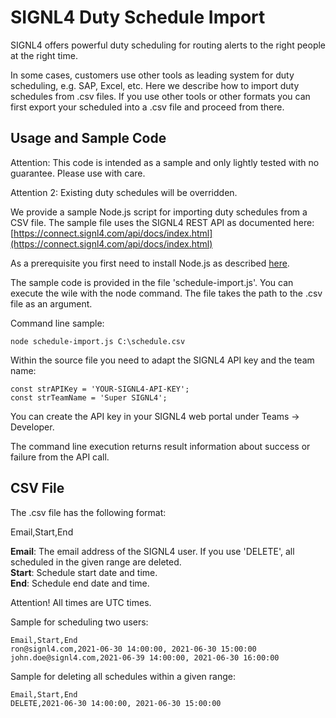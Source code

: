 
# SIGNL4 Duty Schedule Import

SIGNL4 offers powerful duty scheduling for routing alerts to the right people at the right time.

In some cases, customers use other tools as leading system for duty scheduling, e.g. SAP, Excel, etc. Here we describe how to import duty schedules from .csv files. If you use other tools or other formats you can first export your scheduled into a .csv file and proceed from there.

## Usage and Sample Code

Attention: This code is intended as a sample and only lightly tested with no guarantee. Please use with care.

Attention 2: Existing duty schedules will be overridden.

We provide a sample Node.js script for importing duty schedules from a CSV file. The sample file uses the SIGNL4 REST API as documented here:
[https://connect.signl4.com/api/docs/index.html](https://connect.signl4.com/api/docs/index.html)

As a prerequisite you first need to install Node.js as described [here](https://nodejs.org/en/download/).

The sample code is provided in the file 'schedule-import.js'. You can execute the wile with the node command. The file takes the path to the .csv file as an argument.

Command line sample:

    node schedule-import.js C:\schedule.csv

Within the source file you need to adapt the SIGNL4 API key and the team name:

```
const strAPIKey = 'YOUR-SIGNL4-API-KEY';
const strTeamName = 'Super SIGNL4';
```

You can create the API key in your SIGNL4 web portal under Teams -> Developer.

The command line execution returns result information about success or failure from the API call.

## CSV File

The .csv file has the following format:

Email,Start,End

**Email**: The email address of the SIGNL4 user. If you use 'DELETE', all scheduled in the given range are deleted.  
**Start**: Schedule start date and time.  
**End**: Schedule end date and time.  

Attention! All times are UTC times.

Sample for scheduling two users:

```
Email,Start,End
ron@signl4.com,2021-06-30 14:00:00, 2021-06-30 15:00:00
john.doe@signl4.com,2021-06-39 14:00:00, 2021-06-30 16:00:00
```

Sample for deleting all schedules within a given range:

```
Email,Start,End
DELETE,2021-06-30 14:00:00, 2021-06-30 15:00:00
```
